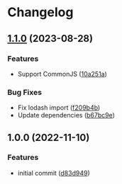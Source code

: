# Changelog

## [1.1.0](https://github.com/joshuaavalon/read-env-vars/compare/v1.0.0...v1.1.0) (2023-08-28)


### Features

* Support CommonJS ([10a251a](https://github.com/joshuaavalon/read-env-vars/commit/10a251a91bafd7b94e905dd49d42c2925dbe030f))


### Bug Fixes

* Fix lodash import ([f209b4b](https://github.com/joshuaavalon/read-env-vars/commit/f209b4b74754ea6331a3409ba91efffb9224eb6c))
* Update dependencies ([b67bc9e](https://github.com/joshuaavalon/read-env-vars/commit/b67bc9e1766cdd4ce1b94ec0edb059a13ea2b306))

## 1.0.0 (2022-11-10)


### Features

* initial commit ([d83d949](https://github.com/joshuaavalon/read-env-vars/commit/d83d94954dee468be50e4970aebc8ce1a6ab3ac0))
